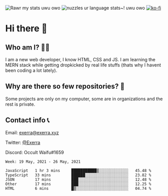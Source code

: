 ![Rawr my stats uwu owo](https://github-readme-stats.vercel.app/api?username=Exerra&show_icons=true&theme=buefy)
![nuzzles ur language stats~! uwu owo](https://github-readme-stats.vercel.app/api/top-langs/?username=Exerra&layout=compact)
[![ko-fi](https://www.ko-fi.com/img/githubbutton_sm.svg)](https://ko-fi.com/X8X130H96)
# Hi there 👋
## Who am I? 🙋‍♀️
I am a new web developer, I know HTML, CSS and JS. I am learning the MERN stack while getting dropkicked by real life stuffs (thats why I havent been coding a lot lately).
## Why are there so few repositories? 🤔
Some projects are only on my computer, some are in organizations and the rest is private.
## Contact info 📞
Email: [exerra@exerra.xyz](mailto:exerra@exerra.xyz)

Twitter: [@Exerra](https://twitter.com/exerra)

Discord: Occult Waifu#1659

<!--START_SECTION:waka-->
```text
Week: 19 May, 2021 - 26 May, 2021

JavaScript   1 hr 3 mins     ███████████▒░░░░░░░░░░░░░   45.48 % 
TypeScript   33 mins         ██████░░░░░░░░░░░░░░░░░░░   23.82 % 
JSON         17 mins         ███░░░░░░░░░░░░░░░░░░░░░░   12.48 % 
Other        17 mins         ███░░░░░░░░░░░░░░░░░░░░░░   12.25 % 
HTML         6 mins          █▒░░░░░░░░░░░░░░░░░░░░░░░   04.74 % 
```
<!--END_SECTION:waka-->

